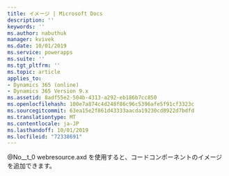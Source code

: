```yaml
---
title: イメージ | Microsoft Docs
description: ''
keywords: ''
ms.author: nabuthuk
manager: kvivek
ms.date: 10/01/2019
ms.service: powerapps
ms.suite: ''
ms.tgt_pltfrm: ''
ms.topic: article
applies_to:
- Dynamics 365 (online)
- Dynamics 365 Version 9.x
ms.assetid: 8adf55e2-504b-4313-a292-eb186b7cc850
ms.openlocfilehash: 100e7a874c4d248f86c96c5396afe5f91cf3323c
ms.sourcegitcommit: 63ea15e2f861d43333aacda19230cd8922d7bdfd
ms.translationtype: MT
ms.contentlocale: ja-JP
ms.lasthandoff: 10/01/2019
ms.locfileid: "72338691"
---
```

@No__t_0 webresource.axd を使用すると、コードコンポーネントのイメージを追加できます。

